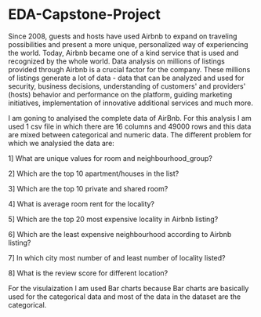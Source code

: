 # EDA-Capstone-Project

Since 2008, guests and hosts have used Airbnb to expand on traveling possibilities and present a more unique, personalized way of experiencing the world. Today, Airbnb became one of a kind service that is used and recognized by the whole world. Data analysis on millions of listings provided through Airbnb is a crucial factor for the company. These millions of listings generate a lot of data - data that can be analyzed and used for security, business decisions, understanding of customers' and providers' (hosts) behavior and performance on the platform, guiding marketing initiatives, implementation of innovative additional services and much more.

I am goning to analyised the complete data of AirBnb. For this analysis I am used 1 csv file in which there are 16 columns and 49000 rows and this data are mixed between categorical and numeric data.
The different problem for which we analysied the data are:

1] What are unique values for room and neighbourhood_group?

2] Which are the top 10 apartment/houses in the list?

3] Which are the top 10 private and shared room?

4] What is average room rent for the locality?

5] Which are the top 20 most expensive locality in Airbnb listing?

6] Which are the least expensive neighbourhood according to Airbnb listing?

7] In which city most number of and least number of locality listed?

8] What is the review score for different location?

For the visulaization I am used Bar charts because Bar charts are basically used for the categorical data and most of the data in the dataset are the categorical.
